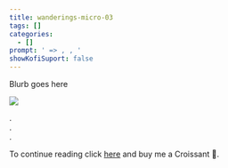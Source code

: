 ```yaml
---
title: wanderings-micro-03
tags: []
categories:
  - []
prompt: ' => , , '
showKofiSuport: false
---
```

Blurb goes here<!-- more -->

<div class="center">

[![](/images/ko-fi/2021/....png "")](https://ko-fi.com/...)

</div>



<div class="center story-ellipses">

.</br>
.</br>
.</br>

</div>

<div class="center"d>

To continue reading click [here](https://ko-fi.com/...) and buy me a Croissant &#129360;.

</div>